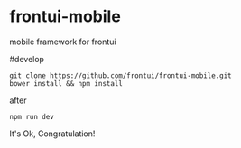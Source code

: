 # frontui-mobile
mobile framework for frontui


#develop

```
git clone https://github.com/frontui/frontui-mobile.git
bower install && npm install
```

after

```
npm run dev
```

It's Ok, Congratulation!
